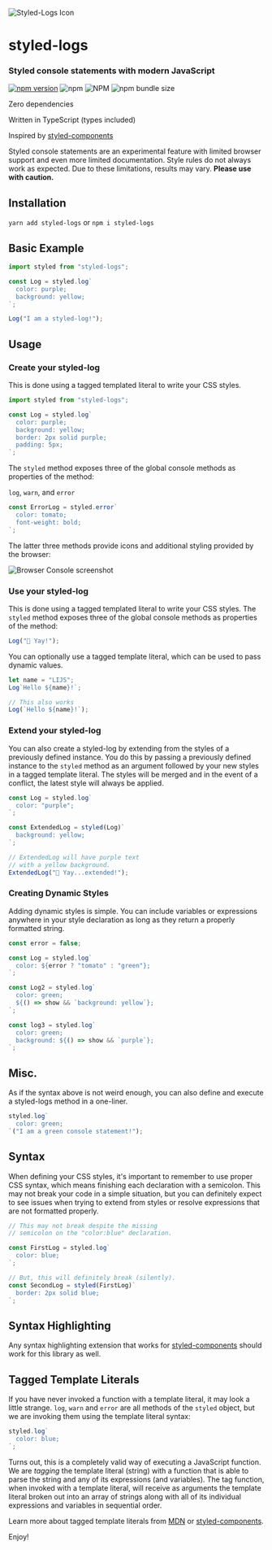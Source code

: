 ![Styled-Logs Icon](https://res.cloudinary.com/gojutin/image/upload/w_300/v1550798794/styled-logs-icon.png)

# styled-logs

### Styled console statements with modern JavaScript

[![npm version](https://badge.fury.io/js/styled-logs.svg)](https://badge.fury.io/js/styled-logs) ![npm](https://img.shields.io/npm/dt/styled-logs.svg) ![NPM](https://img.shields.io/npm/l/styled-logs.svg) ![npm bundle size](https://img.shields.io/bundlephobia/min/styled-logs.svg)

Zero dependencies

Written in TypeScript (types included)

Inspired by [styled-components](https://www.styled-components.com/)

Styled console statements are an experimental feature with limited browser support and even more limited documentation. Style rules do not always work as expected. Due to these limitations, results may vary. **Please use with caution.**

## Installation

`yarn add styled-logs` or `npm i styled-logs`

## Basic Example

```javascript
import styled from "styled-logs";

const Log = styled.log`
  color: purple;
  background: yellow;
`;

Log("I am a styled-log!");
```

## Usage

### Create your styled-log

This is done using a tagged templated literal to write your CSS styles.

```javascript
import styled from "styled-logs";

const Log = styled.log`
  color: purple;
  background: yellow;
  border: 2px solid purple;
  padding: 5px;
`;
```

The `styled` method exposes three of the global console methods as properties of the method:

`log`, `warn`, and `error`

```javascript
const ErrorLog = styled.error`
  color: tomato;
  font-weight: bold;
`;
```

The latter three methods provide icons and additional styling provided by the browser:

![Browser Console screenshot](https://res.cloudinary.com/gojutin/image/upload/v1550858634/styled-logs/console.png)

### Use your styled-log

This is done using a tagged templated literal to write your CSS styles.
The `styled` method exposes three of the global console methods as properties of the method:

```javascript
Log("🎉 Yay!");
```

You can optionally use a tagged template literal, which can be used to pass dynamic values.

```javascript
let name = "LIJS";
Log`Hello ${name}!`;

// This also works
Log(`Hello ${name}!`);
```

### Extend your styled-log

You can also create a styled-log by extending from the styles of a previously defined instance. You do this by passing a previously defined instance to the `styled` method as an argument followed by your new styles in a tagged template literal. The styles will be merged and in the event of a conflict, the latest style will always be applied.

```javascript
const Log = styled.log`
  color: "purple";
`;

const ExtendedLog = styled(Log)`
  background: yellow;
`;

// ExtendedLog will have purple text
// with a yellow background.
ExtendedLog("🎉 Yay...extended!");
```

### Creating Dynamic Styles

Adding dynamic styles is simple. You can include variables or expressions anywhere in your style declaration as long as they return a properly formatted string.

```javascript
const error = false;

const Log = styled.log`
  color: ${error ? "tomato" : "green"};
`;

const Log2 = styled.log`
  color: green;
  ${() => show && `background: yellow`};
`;

const log3 = styled.log`
  color: green;
  background: ${() => show && `purple`};
`;
```

## Misc.

As if the syntax above is not weird enough, you can also define and execute a styled-logs method in a one-liner.

```javascript
styled.log`
  color: green;
`("I am a green console statement!");
```

## Syntax

When defining your CSS styles, it's important to remember to use proper CSS syntax, which means finishing each declaration with a semicolon. This may not break your code in a simple situation, but you can definitely expect to see issues when trying to extend from styles or resolve expressions that are not formatted properly.

```javascript
// This may not break despite the missing
// semicolon on the "color:blue" declaration.

const FirstLog = styled.log`
  color: blue;
`;

// But, this will definitely break (silently).
const SecondLog = styled(FirstLog)`
  border: 2px solid blue;
`;
```

## Syntax Highlighting

Any syntax highlighting extension that works for [styled-components](https://www.styled-components.com/) should work for this library as well.

<h2 id="ttl">Tagged Template Literals</h2>

If you have never invoked a function with a template literal, it may look a little strange. `log`, `warn` and `error` are all methods of the `styled` object, but we are invoking them using the template literal syntax:

```javascript
styled.log`
  color: blue;
`;
```

Turns out, this is a completely valid way of executing a JavaScript function. We are _tagging_ the template literal (string) with a function that is able to parse the string and any of its expressions (and variables). The tag function, when invoked with a template literal, will receive as arguments the template literal broken out into an array of strings along with all of its individual expressions and variables in sequential order.

Learn more about tagged template literals from [MDN](https://developer.mozilla.org/en-US/docs/Web/JavaScript/Reference/Template_literals/) or [styled-components](https://www.styled-components.com/docs/advanced#tagged-template-literals).

Enjoy!
